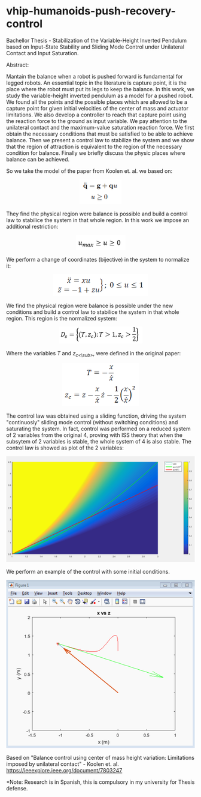 # vhip-humanoids-push-recovery-control
Bachellor Thesis - Stabilization of the Variable-Height Inverted Pendulum based on Input-State Stability and Sliding Mode Control under Unilateral Contact and Input Saturation.

Abstract:

Mantain the balance when a robot is pushed forward is fundamental for legged robots. An essential topic in the literature is capture point, it is the place where the robot must put its legs to keep the balance. In this work, we study the variable-height inverted pendulum as a model for a pushed robot. We found all the points and the possible places which are allowed to be a capture point for given initial velocities of the center of mass and actuator limitations. We also develop a controller to reach that capture point using the reaction force to the ground as input variable. We pay attention to the unilateral contact and the maximum-value saturation reaction force. We first obtain the necessary conditions that must be satisfied to be able to achieve balance. Then we present a control law to stabilize the system and we show that the region of attraction is equivalent to the region of the necessary condition for balance. Finally we briefly discuss the physic places where balance can be achieved.

So we take the model of the paper from Koolen et. al. we based on:

<p align="center">
<img src="graphics/vhip_dynamics.png">
</p>

They find the physical region were balance is possible and build a control law to stabilice the system in that whole region. In this work we impose an additional restriction:

<p align="center">
<img src="graphics/vhiprest.png">
</p>

We perform a change of coordinates (bijective) in the system to normalize it:

<p align="center">
<img src="graphics/normalized_system.png">
</p>

We find the physical region were balance is possible under the new conditions and build a control law to stabilice the system in that whole region. This region is the normalized system: 

<p align="center">
<img src="graphics/region.png">
</p>

Where the variables *T* and *z<sub>c<\sub>*, were defined in the original paper:

<p align="center">
<img src="graphics/Tzc.png">
</p>

The control law was obtained using a sliding function, driving the system "continuosly" sliding mode control (without switching conditions) and saturating the system. In fact, control was performed on a reduced system of 2 variables from the original 4, proving with ISS theory that when the subsytem of 2 variables is stable, the whole system of 4 is also stable. The control law is showed as plot of the 2 variables:

<p align="center">
<img src="graphics/u.png">
</p>


We perform an example of the control with some initial conditions.

<p align="center">
<img src="graphics/vhipcontrol.gif">
</p>

Based on "Balance control using center of mass height variation: Limitations imposed by unilateral contact" - Koolen et. al. https://ieeexplore.ieee.org/document/7803247

*Note: Research is in Spanish, this is compulsory in my university for Thesis defense. 
